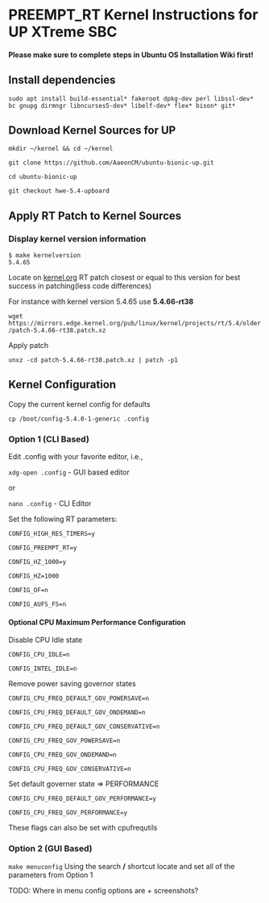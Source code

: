 # PREEMPT_RT Kernel Instructions for UP XTreme SBC

#### Please make sure to complete steps in Ubuntu OS Installation Wiki first!


## Install dependencies
```
sudo apt install build-essential* fakeroot dpkg-dev perl libssl-dev* bc gnupg dirmngr libncurses5-dev* libelf-dev* flex* bison* git*
```

## Download Kernel Sources for UP

```mkdir ~/kernel && cd ~/kernel```

```git clone https://github.com/AaeonCM/ubuntu-bionic-up.git```

```cd ubuntu-bionic-up```

```git checkout hwe-5.4-upboard```

## Apply RT Patch to Kernel Sources
### Display kernel version information
``` 
$ make kernelversion
5.4.65
```

Locate on [kernel.org](http://https://kernel.org/) RT patch closest or equal to this version for best success in patching(less code differences)

For instance with kernel version 5.4.65 use **5.4.66-rt38**

```wget https://mirrors.edge.kernel.org/pub/linux/kernel/projects/rt/5.4/older/patch-5.4.66-rt38.patch.xz```

Apply patch

```unxz -cd patch-5.4.66-rt38.patch.xz | patch -p1```

## Kernel Configuration
Copy the current kernel config for defaults

```
cp /boot/config-5.4.0-1-generic .config
```

### Option 1 (CLI Based)
Edit .config with your favorite editor, i.e.,

```xdg-open .config``` - GUI based editor

or

```nano .config``` - CLI Editor

Set the following RT parameters:

```CONFIG_HIGH_RES_TIMERS=y```

```CONFIG_PREEMPT_RT=y```

```CONFIG_HZ_1000=y```

```CONFIG_HZ=1000```

```CONFIG_OF=n```

```CONFIG_AUFS_FS=n```

#### Optional CPU Maximum Performance Configuration 

Disable CPU Idle state

```CONFIG_CPU_IDLE=n```

```CONFIG_INTEL_IDLE=n```

Remove power saving governor states

```CONFIG_CPU_FREQ_DEFAULT_GOV_POWERSAVE=n```

```CONFIG_CPU_FREQ_DEFAULT_GOV_ONDEMAND=n```

```CONFIG_CPU_FREQ_DEFAULT_GOV_CONSERVATIVE=n```

```CONFIG_CPU_FREQ_GOV_POWERSAVE=n```

```CONFIG_CPU_FREQ_GOV_ONDEMAND=n```

```CONFIG_CPU_FREQ_GOV_CONSERVATIVE=n```

Set default governer state => PERFORMANCE

```CONFIG_CPU_FREQ_DEFAULT_GOV_PERFORMANCE=y```

```CONFIG_CPU_FREQ_GOV_PERFORMANCE=y```

These flags can also be set with cpufrequtils

### Option 2 (GUI Based)

```make menuconfig```
Using the search **/** shortcut locate and set all of the parameters from Option 1

TODO: Where in menu config options are + screenshots?

